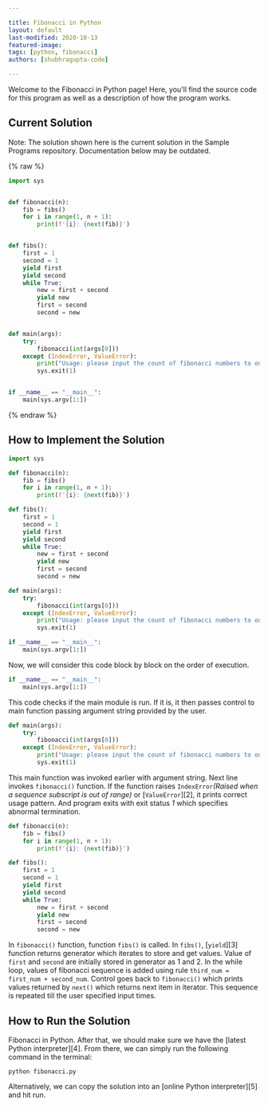 ```yaml
---

title: Fibonacci in Python
layout: default  
last-modified: 2020-10-13
featured-image:  
tags: [python, fibonacci]  
authors: [shubhragupta-code]

---
```


Welcome to the Fibonacci in Python page! Here, you'll find the source code for this program as well as a description of how the program works.

## Current Solution

Note: The solution shown here is the current solution in the Sample Programs repository. Documentation below may be outdated.

{% raw %}

```Python
import sys


def fibonacci(n):
    fib = fibs()
    for i in range(1, n + 1):
        print(f'{i}: {next(fib)}')


def fibs():
    first = 1
    second = 1
    yield first
    yield second
    while True:
        new = first + second
        yield new
        first = second
        second = new


def main(args):
    try:
        fibonacci(int(args[0]))
    except (IndexError, ValueError):
        print("Usage: please input the count of fibonacci numbers to output")
        sys.exit(1)


if __name__ == "__main__":
    main(sys.argv[1:])

```

{% endraw %}

## How to Implement the Solution

```python
import sys

def fibonacci(n):
    fib = fibs()
    for i in range(1, n + 1):
        print(f'{i}: {next(fib)}')

def fibs():
    first = 1
    second = 1
    yield first
    yield second
    while True:
        new = first + second
        yield new
        first = second
        second = new

def main(args):
    try:
        fibonacci(int(args[0]))
    except (IndexError, ValueError):
        print("Usage: please input the count of fibonacci numbers to output")
        sys.exit(1)

if __name__ == "__main__":
    main(sys.argv[1:])
```

Now, we will consider this code block by block on the order of execution.

```python
if __name__ == "__main__":
    main(sys.argv[1:])
```
This code checks if the main module is run. If it is, it then passes control to main function passing argument string provided by the user.  
```python
def main(args):
    try:
        fibonacci(int(args[0]))
    except (IndexError, ValueError):
        print("Usage: please input the count of fibonacci numbers to output")
        sys.exit(1)
```
This main function was invoked earlier with argument string. Next line invokes `fibonacci()` function. If the function raises `IndexError`*(Raised when a sequence subscript is out of range)* or [`ValueError`][2], it prints correct usage pattern. And program exits with exit status *1* which specifies abnormal termination.  

```python
def fibonacci(n):
    fib = fibs()
    for i in range(1, n + 1):
        print(f'{i}: {next(fib)}')

def fibs():
    first = 1
    second = 1
    yield first
    yield second
    while True:
        new = first + second
        yield new
        first = second
        second = new
```
In `fibonacci()` function, function `fibs()` is called. In `fibs()`, [`yield`][3] function returns generator which iterates to store and get values. Value of `first` and `second` are initially stored in generator as 1 and 2. In the while loop, values of fibonacci sequence is added using rule `third_num = first_num + second_num`. Control goes back to `fibonacci()` which prints values returned by `next()` which returns next item in iterator. This sequence is repeated till the user specified input times.


## How to Run the Solution

Fibonacci in Python. After that, we should make sure we have the
[latest Python interpreter][4]. From there, we can simply run the following
command in the terminal:

```console
python fibonacci.py
```

Alternatively, we can copy the solution into an [online Python interpreter][5]
and hit run.
